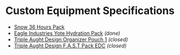 Custom Equipment Specifications
================================
* [Snow 36 Hours Pack](https://github.com/snow/custom_equipment_specs/blob/master/snow_36h.md)
* [Eagle Industries Yote Hydration Pack](https://github.com/snow/custom_equipment_specs/blob/master/EI_yote-snow_mod.md) *(done)*
* [Triple Aught Design Organizer Pouch 1](https://github.com/snow/custom_equipment_specs/blob/master/TAD_OP1-snow_mod.md) *(closed)*
* [Triple Aught Design F.A.S.T Pack EDC](https://github.com/snow/custom_equipment_specs/blob/master/TAD_FAST_Pack_EDC-snow_mod.md) *(closed)*
